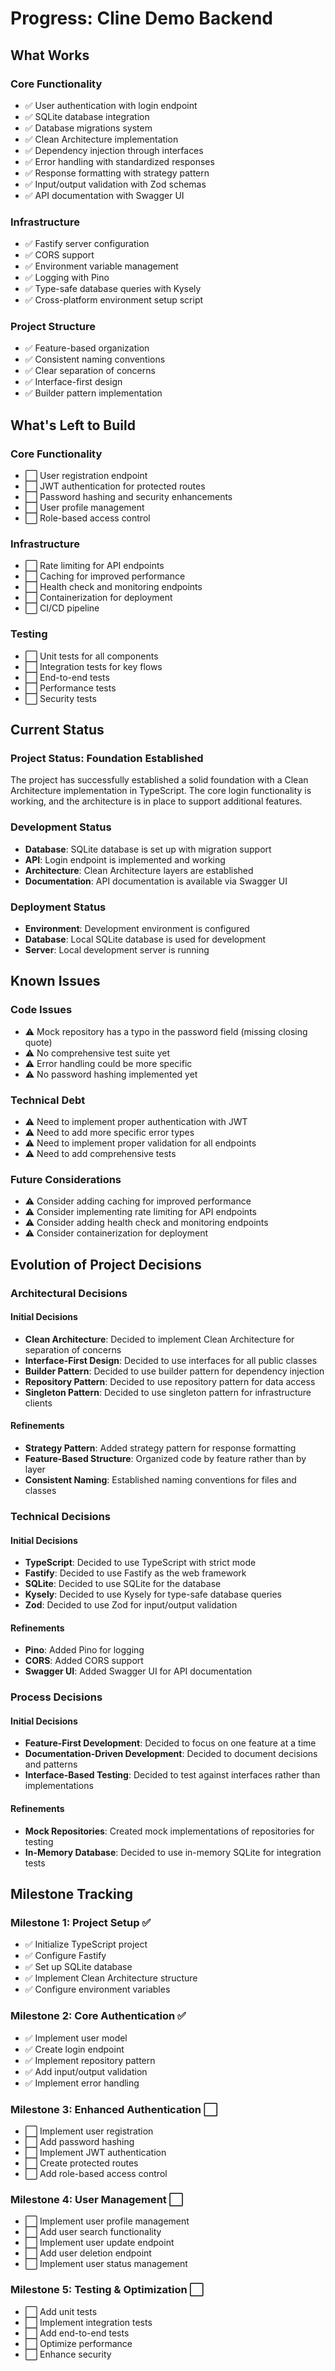 # Progress: Cline Demo Backend

## What Works

### Core Functionality
- ✅ User authentication with login endpoint
- ✅ SQLite database integration
- ✅ Database migrations system
- ✅ Clean Architecture implementation
- ✅ Dependency injection through interfaces
- ✅ Error handling with standardized responses
- ✅ Response formatting with strategy pattern
- ✅ Input/output validation with Zod schemas
- ✅ API documentation with Swagger UI

### Infrastructure
- ✅ Fastify server configuration
- ✅ CORS support
- ✅ Environment variable management
- ✅ Logging with Pino
- ✅ Type-safe database queries with Kysely
- ✅ Cross-platform environment setup script

### Project Structure
- ✅ Feature-based organization
- ✅ Consistent naming conventions
- ✅ Clear separation of concerns
- ✅ Interface-first design
- ✅ Builder pattern implementation

## What's Left to Build

### Core Functionality
- ⬜ User registration endpoint
- ⬜ JWT authentication for protected routes
- ⬜ Password hashing and security enhancements
- ⬜ User profile management
- ⬜ Role-based access control

### Infrastructure
- ⬜ Rate limiting for API endpoints
- ⬜ Caching for improved performance
- ⬜ Health check and monitoring endpoints
- ⬜ Containerization for deployment
- ⬜ CI/CD pipeline

### Testing
- ⬜ Unit tests for all components
- ⬜ Integration tests for key flows
- ⬜ End-to-end tests
- ⬜ Performance tests
- ⬜ Security tests

## Current Status

### Project Status: Foundation Established
The project has successfully established a solid foundation with a Clean Architecture implementation in TypeScript. The core login functionality is working, and the architecture is in place to support additional features.

### Development Status
- **Database**: SQLite database is set up with migration support
- **API**: Login endpoint is implemented and working
- **Architecture**: Clean Architecture layers are established
- **Documentation**: API documentation is available via Swagger UI

### Deployment Status
- **Environment**: Development environment is configured
- **Database**: Local SQLite database is used for development
- **Server**: Local development server is running

## Known Issues

### Code Issues
- ⚠️ Mock repository has a typo in the password field (missing closing quote)
- ⚠️ No comprehensive test suite yet
- ⚠️ Error handling could be more specific
- ⚠️ No password hashing implemented yet

### Technical Debt
- ⚠️ Need to implement proper authentication with JWT
- ⚠️ Need to add more specific error types
- ⚠️ Need to implement proper validation for all endpoints
- ⚠️ Need to add comprehensive tests

### Future Considerations
- ⚠️ Consider adding caching for improved performance
- ⚠️ Consider implementing rate limiting for API endpoints
- ⚠️ Consider adding health check and monitoring endpoints
- ⚠️ Consider containerization for deployment

## Evolution of Project Decisions

### Architectural Decisions

#### Initial Decisions
- **Clean Architecture**: Decided to implement Clean Architecture for separation of concerns
- **Interface-First Design**: Decided to use interfaces for all public classes
- **Builder Pattern**: Decided to use builder pattern for dependency injection
- **Repository Pattern**: Decided to use repository pattern for data access
- **Singleton Pattern**: Decided to use singleton pattern for infrastructure clients

#### Refinements
- **Strategy Pattern**: Added strategy pattern for response formatting
- **Feature-Based Structure**: Organized code by feature rather than by layer
- **Consistent Naming**: Established naming conventions for files and classes

### Technical Decisions

#### Initial Decisions
- **TypeScript**: Decided to use TypeScript with strict mode
- **Fastify**: Decided to use Fastify as the web framework
- **SQLite**: Decided to use SQLite for the database
- **Kysely**: Decided to use Kysely for type-safe database queries
- **Zod**: Decided to use Zod for input/output validation

#### Refinements
- **Pino**: Added Pino for logging
- **CORS**: Added CORS support
- **Swagger UI**: Added Swagger UI for API documentation

### Process Decisions

#### Initial Decisions
- **Feature-First Development**: Decided to focus on one feature at a time
- **Documentation-Driven Development**: Decided to document decisions and patterns
- **Interface-Based Testing**: Decided to test against interfaces rather than implementations

#### Refinements
- **Mock Repositories**: Created mock implementations of repositories for testing
- **In-Memory Database**: Decided to use in-memory SQLite for integration tests

## Milestone Tracking

### Milestone 1: Project Setup ✅
- ✅ Initialize TypeScript project
- ✅ Configure Fastify
- ✅ Set up SQLite database
- ✅ Implement Clean Architecture structure
- ✅ Configure environment variables

### Milestone 2: Core Authentication ✅
- ✅ Implement user model
- ✅ Create login endpoint
- ✅ Implement repository pattern
- ✅ Add input/output validation
- ✅ Implement error handling

### Milestone 3: Enhanced Authentication ⬜
- ⬜ Implement user registration
- ⬜ Add password hashing
- ⬜ Implement JWT authentication
- ⬜ Create protected routes
- ⬜ Add role-based access control

### Milestone 4: User Management ⬜
- ⬜ Implement user profile management
- ⬜ Add user search functionality
- ⬜ Implement user update endpoint
- ⬜ Add user deletion endpoint
- ⬜ Implement user status management

### Milestone 5: Testing & Optimization ⬜
- ⬜ Add unit tests
- ⬜ Implement integration tests
- ⬜ Add end-to-end tests
- ⬜ Optimize performance
- ⬜ Enhance security
